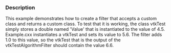### Description

This example demonstrates how to create a filter that accepts a custom class and returns a custom class. To test that it is working, the class vtkTest simply stores a double named 'Value' that is instantiated to the value of 4.5. Example.cxx instantiates a vtkTest and sets its value to 5.6. The filter adds 1.0 to this value, so the vtkTest that is the output of the vtkTestAlgorithmFilter should contain the value 6.6.

